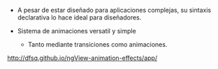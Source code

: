 
- A pesar de estar diseñado para aplicaciones complejas, su sintaxis declarativa lo hace ideal para diseñadores.

- Sistema de animaciones versatil y simple

    - Tanto mediante transiciones como animaciones.

http://dfsq.github.io/ngView-animation-effects/app/
